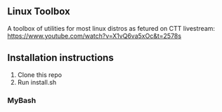 ## Linux Toolbox
A toolbox of utilities for most linux distros
as fetured on CTT livestream: https://www.youtube.com/watch?v=X1vQ6va5xOc&t=2578s
## Installation instructions
1. Clone this repo
2. Run install.sh
### MyBash


